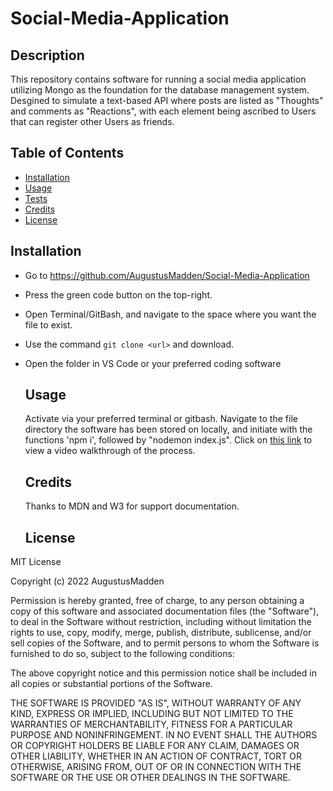 # Social-Media-Application

  ## Description
  This repository contains software for running a social media application utilizing Mongo as the foundation for the database management system. Desgined to simulate a text-based API where posts are listed as "Thoughts" and comments as "Reactions", with each element being ascribed to Users that can register other Users as friends.
  
  ## Table of Contents
  - [Installation](#installation)
  - [Usage](#usage)
  - [Tests](#tests)
  - [Credits](#credits)
  - [License](#License)
  
  ## Installation
- Go to https://github.com/AugustusMadden/Social-Media-Application
- Press the green code button on the top-right.
- Open Terminal/GitBash, and navigate to the space where you want the file to exist.
- Use the command `git clone <url>` and download.
- Open the folder in VS Code or your preferred coding software

  
  ## Usage
  Activate via your preferred terminal or gitbash. Navigate to the file directory the software has been stored on locally, and initiate with the functions 'npm i', followed by "nodemon index.js". Click on [this link](https://drive.google.com/file/d/1tbd3Ez0DwPcp14_eRqMpKAtkjbOoC8nP/view) to view a video walkthrough of the process.

    
  ## Credits
    Thanks to MDN and W3 for support documentation.

  ## License

MIT License

Copyright (c) 2022 AugustusMadden

Permission is hereby granted, free of charge, to any person obtaining a copy
of this software and associated documentation files (the "Software"), to deal
in the Software without restriction, including without limitation the rights
to use, copy, modify, merge, publish, distribute, sublicense, and/or sell
copies of the Software, and to permit persons to whom the Software is
furnished to do so, subject to the following conditions:

The above copyright notice and this permission notice shall be included in all
copies or substantial portions of the Software.

THE SOFTWARE IS PROVIDED "AS IS", WITHOUT WARRANTY OF ANY KIND, EXPRESS OR
IMPLIED, INCLUDING BUT NOT LIMITED TO THE WARRANTIES OF MERCHANTABILITY,
FITNESS FOR A PARTICULAR PURPOSE AND NONINFRINGEMENT. IN NO EVENT SHALL THE
AUTHORS OR COPYRIGHT HOLDERS BE LIABLE FOR ANY CLAIM, DAMAGES OR OTHER
LIABILITY, WHETHER IN AN ACTION OF CONTRACT, TORT OR OTHERWISE, ARISING FROM,
OUT OF OR IN CONNECTION WITH THE SOFTWARE OR THE USE OR OTHER DEALINGS IN THE
SOFTWARE.
